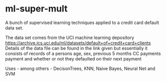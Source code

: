 # ml-super-mult
A bunch of supervised learning techniques applied to a credit card default data set.

The data set comes from the UCI machine learning depository https://archive.ics.uci.edu/ml/datasets/default+of+credit+card+clients
Details of the data file can be found in the link given but essentially it consists of records of a persons age, sex, previous 5 months 
CC payments payment and whether or not they defaulted on their next payment

Uses - among others - DecisonTrees, KNN, Naive Bayes, Neural Net and SVM
